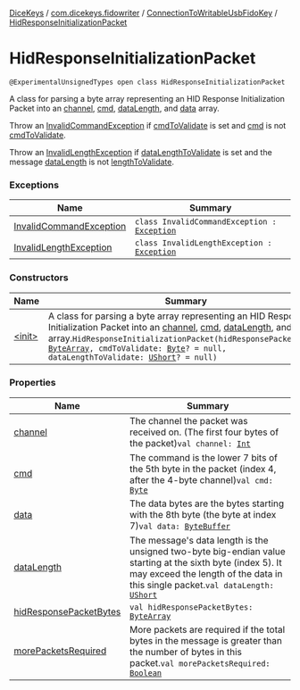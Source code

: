 [DiceKeys](../../../index.md) / [com.dicekeys.fidowriter](../../index.md) / [ConnectionToWritableUsbFidoKey](../index.md) / [HidResponseInitializationPacket](./index.md)

# HidResponseInitializationPacket

`@ExperimentalUnsignedTypes open class HidResponseInitializationPacket`

A class for parsing a byte array representing an
HID Response Initialization Packet into an
[channel](channel.md), [cmd](cmd.md), [dataLength](data-length.md), and [data](data.md) array.

Throw an [InvalidCommandException](-invalid-command-exception/index.md) if [cmdToValidate](#) is set and
[cmd](cmd.md) is not [cmdToValidate](#).

Throw an [InvalidLengthException](-invalid-length-exception/index.md) if [dataLengthToValidate](#) is set and
the message [dataLength](data-length.md) is not [lengthToValidate](#).

### Exceptions

| Name | Summary |
|---|---|
| [InvalidCommandException](-invalid-command-exception/index.md) | `class InvalidCommandException : `[`Exception`](https://kotlinlang.org/api/latest/jvm/stdlib/kotlin/-exception/index.html) |
| [InvalidLengthException](-invalid-length-exception/index.md) | `class InvalidLengthException : `[`Exception`](https://kotlinlang.org/api/latest/jvm/stdlib/kotlin/-exception/index.html) |

### Constructors

| Name | Summary |
|---|---|
| [&lt;init&gt;](-init-.md) | A class for parsing a byte array representing an HID Response Initialization Packet into an [channel](channel.md), [cmd](cmd.md), [dataLength](data-length.md), and [data](data.md) array.`HidResponseInitializationPacket(hidResponsePacketBytes: `[`ByteArray`](https://kotlinlang.org/api/latest/jvm/stdlib/kotlin/-byte-array/index.html)`, cmdToValidate: `[`Byte`](https://kotlinlang.org/api/latest/jvm/stdlib/kotlin/-byte/index.html)`? = null, dataLengthToValidate: `[`UShort`](https://kotlinlang.org/api/latest/jvm/stdlib/kotlin/-u-short/index.html)`? = null)` |

### Properties

| Name | Summary |
|---|---|
| [channel](channel.md) | The channel the packet was received on. (The first four bytes of the packet)`val channel: `[`Int`](https://kotlinlang.org/api/latest/jvm/stdlib/kotlin/-int/index.html) |
| [cmd](cmd.md) | The command is the lower 7 bits of the 5th byte in the packet (index 4, after the 4-byte channel)`val cmd: `[`Byte`](https://kotlinlang.org/api/latest/jvm/stdlib/kotlin/-byte/index.html) |
| [data](data.md) | The data bytes are the bytes starting with the 8th byte (the byte at index 7)`val data: `[`ByteBuffer`](https://docs.oracle.com/javase/8/docs/api/java/nio/ByteBuffer.html) |
| [dataLength](data-length.md) | The message's data length is the unsigned two-byte big-endian value starting at the sixth byte (index 5). It may exceed the length of the data in this single packet.`val dataLength: `[`UShort`](https://kotlinlang.org/api/latest/jvm/stdlib/kotlin/-u-short/index.html) |
| [hidResponsePacketBytes](hid-response-packet-bytes.md) | `val hidResponsePacketBytes: `[`ByteArray`](https://kotlinlang.org/api/latest/jvm/stdlib/kotlin/-byte-array/index.html) |
| [morePacketsRequired](more-packets-required.md) | More packets are required if the total bytes in the message is greater than the number of bytes in this packet.`val morePacketsRequired: `[`Boolean`](https://kotlinlang.org/api/latest/jvm/stdlib/kotlin/-boolean/index.html) |
